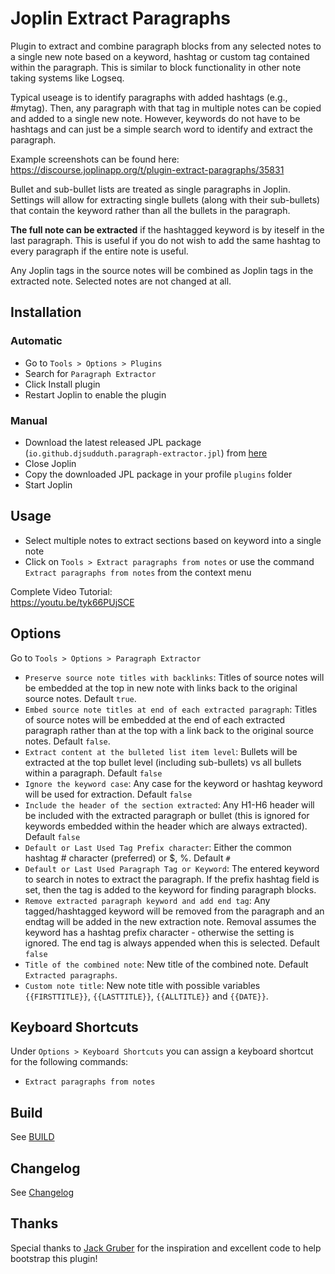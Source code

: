 # Joplin Extract Paragraphs

Plugin to extract and combine paragraph blocks from any selected notes to a single new note based on a keyword, hashtag or custom tag contained within the paragraph. This is similar to block functionality in other note taking systems like Logseq.

Typical useage is to identify paragraphs with added hashtags (e.g., #mytag). Then, any paragraph with that tag in multiple notes can be copied and added to a single new note. However, keywords do not have to be hashtags and can just be a simple search word to identify and extract the paragraph.

Example screenshots can be found here: https://discourse.joplinapp.org/t/plugin-extract-paragraphs/35831

Bullet and sub-bullet lists are treated as single paragraphs in Joplin. Settings will allow for extracting single bullets (along with their sub-bullets) that contain the keyword rather than all the bullets in the paragraph.

**The full note can be extracted** if the hashtagged keyword is by iteself in the last paragraph. This is useful if you do not wish to add the same hashtag to every paragraph if the entire note is useful.

Any Joplin tags in the source notes will be combined as Joplin tags in the extracted note. Selected notes are not changed at all.

## Installation

### Automatic

- Go to `Tools > Options > Plugins`
- Search for `Paragraph Extractor`
- Click Install plugin
- Restart Joplin to enable the plugin

### Manual

- Download the latest released JPL package (`io.github.djsudduth.paragraph-extractor.jpl`) from [here](https://github.com/djsudduth/joplin-plugin-paragraph-extractor/releases/latest)
- Close Joplin
- Copy the downloaded JPL package in your profile `plugins` folder
- Start Joplin

## Usage

- Select multiple notes to extract sections based on keyword into a single note
- Click on `Tools > Extract paragraphs from notes` or use the command `Extract paragraphs from notes` from the context menu

Complete Video Tutorial:  
https://youtu.be/tyk66PUjSCE

## Options

Go to `Tools > Options > Paragraph Extractor`

- `Preserve source note titles with backlinks`: Titles of source notes will be embedded at the top in new note with links back to the original source notes. Default `true`.
- `Embed source note titles at end of each extracted paragraph`: Titles of source notes will be embedded at the end of each extracted paragraph rather than at the top with a link back to the original source notes. Default `false`.
- `Extract content at the bulleted list item level`: Bullets will be extracted at the top bullet level (including sub-bullets) vs all bullets within a paragraph. Default `false`
- `Ignore the keyword case`: Any case for the keyword or hashtag keyword will be used for extraction. Default `false`
- `Include the header of the section extracted`: Any H1-H6 header will be included with the extracted paragraph or bullet (this is ignored for keywords embedded within the header which are always extracted). Default `false`
- `Default or Last Used Tag Prefix character`: Either the common hashtag # character (preferred) or $, %. Default `#`
- `Default or Last Used Paragraph Tag or Keyword`: The entered keyword to search in notes to extract the paragraph. If the prefix hashtag field is set, then the tag is added to the keyword for finding paragraph blocks.
- `Remove extracted paragraph keyword and add end tag`: Any tagged/hashtagged keyword will be removed from the paragraph and an endtag will be added in the new extraction note. Removal assumes the keyword has a hashtag prefix character - otherwise the setting is ignored. The end tag is always appended when this is selected. Default `false`
- `Title of the combined note`: New title of the combined note. Default `Extracted paragraphs`.
- `Custom note title`: New note title with possible variables `{{FIRSTTITLE}}`, `{{LASTTITLE}}`, `{{ALLTITLE}}` and `{{DATE}}`.

## Keyboard Shortcuts

Under `Options > Keyboard Shortcuts` you can assign a keyboard shortcut for the following commands:

- `Extract paragraphs from notes`

## Build

See [BUILD](BUILD.md)

## Changelog

See [Changelog](CHANGELOG.md)

## Thanks

Special thanks to [Jack Gruber](https://github.com/JackGruber) for the inspiration and excellent code to help bootstrap this plugin!
